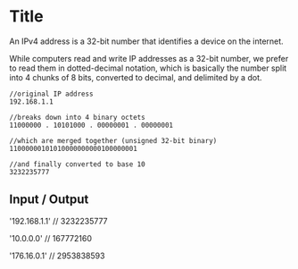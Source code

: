 # Title

An IPv4 address is a 32-bit number that identifies a device on the internet.

While computers read and write IP addresses as a 32-bit number, we prefer to read them in dotted-decimal notation, which is basically the number split into 4 chunks of 8 bits, converted to decimal, and delimited by a dot.

```
//original IP address
192.168.1.1

//breaks down into 4 binary octets
11000000 . 10101000 . 00000001 . 00000001

//which are merged together (unsigned 32-bit binary)
11000000101010000000000100000001

//and finally converted to base 10
3232235777
```


## Input / Output
'192.168.1.1' // 3232235777

'10.0.0.0' // 167772160

'176.16.0.1' // 2953838593